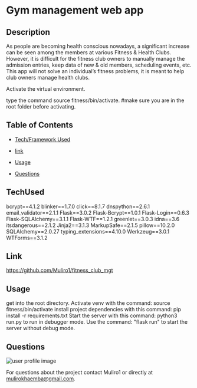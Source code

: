 
# Gym management web app

## Description
As people are becoming health conscious nowadays, a significant increase can be seen among the members at various Fitness & Health Clubs. However, it is difficult for the fitness club owners to manually manage the admission entries, keep data of new & old members, scheduling events, etc. 
This app will not solve an individual’s fitness problems, it is meant to help club owners manage health clubs.

Activate the virtual environment.

type the command source fitness/bin/activate.  #make sure you are in the root folder before activating.


## Table of Contents

* [Tech/Framework Used](#TechUsed)

* [link](#Link)

* [Usage](#usage) 

* [Questions](#Questions)


## TechUsed
bcrypt==4.1.2
blinker==1.7.0
click==8.1.7
dnspython==2.6.1
email_validator==2.1.1
Flask==3.0.2
Flask-Bcrypt==1.0.1
Flask-Login==0.6.3
Flask-SQLAlchemy==3.1.1
Flask-WTF==1.2.1
greenlet==3.0.3
idna==3.6
itsdangerous==2.1.2
Jinja2==3.1.3
MarkupSafe==2.1.5
pillow==10.2.0
SQLAlchemy==2.0.27
typing_extensions==4.10.0
Werkzeug==3.0.1
WTForms==3.1.2

## Link
https://github.com/Muliro1/fitness_club_mgt

## Usage
get into the root directory.
Activate venv with the command: source fitness/bin/activate
install project dependencies with this command: pip install -r requirements.txt
Start the server with this command: python3 run.py to run in debugger mode.
Use the command: "flask run" to start the server without debug mode. 

## Questions
![user profile image](https://avatars.githubusercontent.com/u/22881664?v=4)

For questions about the project contact Muliro1 or directly at mulirokhaemba@gmail.com.



